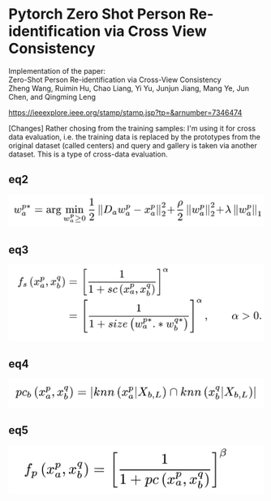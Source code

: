 # Pytorch  Zero Shot Person Re-identification via Cross View Consistency

Implementation of the paper:   
Zero-Shot Person Re-identification via Cross-View Consistency  
Zheng Wang, Ruimin Hu, Chao Liang, Yi Yu, Junjun Jiang, Mang Ye, Jun Chen, and Qingming Leng  

https://ieeexplore.ieee.org/stamp/stamp.jsp?tp=&arnumber=7346474

[Changes]
Rather chosing from the training samples: 
I'm using it for cross data evaluation, i.e. the training data is replaced by the prototypes from the original dataset (called centers) and query and gallery is taken via another dataset. This is a type of cross-data evaluation. 


## eq2

![eq2](https://github.com/ppriyank/Pytorch-Zero-Shot-Person-Re-identification-via-Cross-View-Consistency/blob/master/eq2.png)


## eq3

![eq3](https://github.com/ppriyank/Pytorch-Zero-Shot-Person-Re-identification-via-Cross-View-Consistency/blob/master/eq3.png)


## eq4

![eq4](https://github.com/ppriyank/Pytorch-Zero-Shot-Person-Re-identification-via-Cross-View-Consistency/blob/master/eq4.png)


## eq5

![eq5](https://github.com/ppriyank/Pytorch-Zero-Shot-Person-Re-identification-via-Cross-View-Consistency/blob/master/eq5.png)

